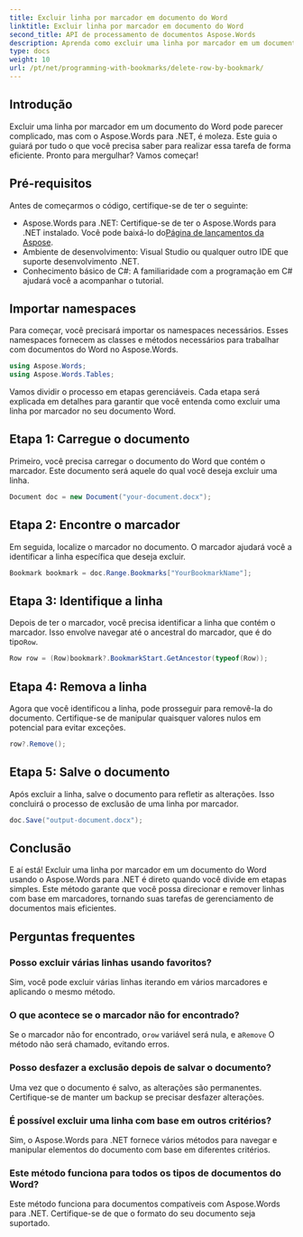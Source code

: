```yaml
---
title: Excluir linha por marcador em documento do Word
linktitle: Excluir linha por marcador em documento do Word
second_title: API de processamento de documentos Aspose.Words
description: Aprenda como excluir uma linha por marcador em um documento do Word usando o Aspose.Words para .NET. Siga nosso guia passo a passo para gerenciamento eficiente de documentos.
type: docs
weight: 10
url: /pt/net/programming-with-bookmarks/delete-row-by-bookmark/
---
```

## Introdução

Excluir uma linha por marcador em um documento do Word pode parecer complicado, mas com o Aspose.Words para .NET, é moleza. Este guia o guiará por tudo o que você precisa saber para realizar essa tarefa de forma eficiente. Pronto para mergulhar? Vamos começar!

## Pré-requisitos

Antes de começarmos o código, certifique-se de ter o seguinte:

-  Aspose.Words para .NET: Certifique-se de ter o Aspose.Words para .NET instalado. Você pode baixá-lo do[Página de lançamentos da Aspose](https://releases.aspose.com/words/net/).
- Ambiente de desenvolvimento: Visual Studio ou qualquer outro IDE que suporte desenvolvimento .NET.
- Conhecimento básico de C#: A familiaridade com a programação em C# ajudará você a acompanhar o tutorial.

## Importar namespaces

Para começar, você precisará importar os namespaces necessários. Esses namespaces fornecem as classes e métodos necessários para trabalhar com documentos do Word no Aspose.Words.

```csharp
using Aspose.Words;
using Aspose.Words.Tables;
```

Vamos dividir o processo em etapas gerenciáveis. Cada etapa será explicada em detalhes para garantir que você entenda como excluir uma linha por marcador no seu documento Word.

## Etapa 1: Carregue o documento

Primeiro, você precisa carregar o documento do Word que contém o marcador. Este documento será aquele do qual você deseja excluir uma linha.

```csharp
Document doc = new Document("your-document.docx");
```

## Etapa 2: Encontre o marcador

Em seguida, localize o marcador no documento. O marcador ajudará você a identificar a linha específica que deseja excluir.

```csharp
Bookmark bookmark = doc.Range.Bookmarks["YourBookmarkName"];
```

## Etapa 3: Identifique a linha

 Depois de ter o marcador, você precisa identificar a linha que contém o marcador. Isso envolve navegar até o ancestral do marcador, que é do tipo`Row`.

```csharp
Row row = (Row)bookmark?.BookmarkStart.GetAncestor(typeof(Row));
```

## Etapa 4: Remova a linha

Agora que você identificou a linha, pode prosseguir para removê-la do documento. Certifique-se de manipular quaisquer valores nulos em potencial para evitar exceções.

```csharp
row?.Remove();
```

## Etapa 5: Salve o documento

Após excluir a linha, salve o documento para refletir as alterações. Isso concluirá o processo de exclusão de uma linha por marcador.

```csharp
doc.Save("output-document.docx");
```

## Conclusão

E aí está! Excluir uma linha por marcador em um documento do Word usando o Aspose.Words para .NET é direto quando você divide em etapas simples. Este método garante que você possa direcionar e remover linhas com base em marcadores, tornando suas tarefas de gerenciamento de documentos mais eficientes.

## Perguntas frequentes

### Posso excluir várias linhas usando favoritos?
Sim, você pode excluir várias linhas iterando em vários marcadores e aplicando o mesmo método.

### O que acontece se o marcador não for encontrado?
 Se o marcador não for encontrado, o`row` variável será nula, e a`Remove` O método não será chamado, evitando erros.

### Posso desfazer a exclusão depois de salvar o documento?
Uma vez que o documento é salvo, as alterações são permanentes. Certifique-se de manter um backup se precisar desfazer alterações.

### É possível excluir uma linha com base em outros critérios?
Sim, o Aspose.Words para .NET fornece vários métodos para navegar e manipular elementos do documento com base em diferentes critérios.

### Este método funciona para todos os tipos de documentos do Word?
Este método funciona para documentos compatíveis com Aspose.Words para .NET. Certifique-se de que o formato do seu documento seja suportado.